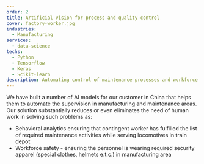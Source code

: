 ```yaml
---
order: 2
title: Artificial vision for process and quality control 
cover: factory-worker.jpg
industries:
  - Manufacturing
services:
  - data-science
techs:
  - Python
  - Tensorflow
  - Keras
  - Scikit-learn
description: Automating control of maintenance processes and workforce safety with help of artificial vision 
---
```

We have built a number of AI models for our customer in China that helps them to automate the supervision in manufacturing and maintenance areas.
Our solution substantially reduces or even eliminates the need of human work in solving such problems as:
* Behavioral analytics ensuring that contingent worker has fulfilled the list of required maintenance activities while serving locomotives in train depot
* Workforce safety - ensuring the personnel is wearing required security apparel (special clothes, helmets e.t.c.) in manufacturing area
 